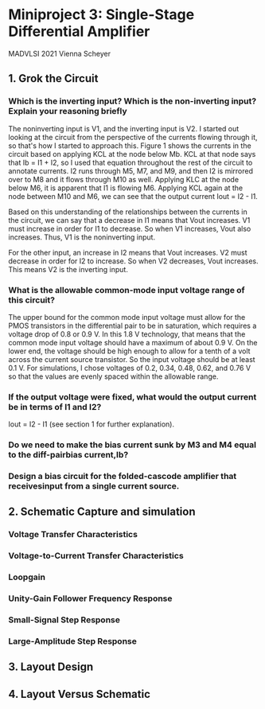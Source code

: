 # Miniproject 3: Single-Stage Differential Amplifier
MADVLSI 2021
Vienna Scheyer

## 1. Grok the Circuit
### Which is the inverting input? Which is the non-inverting input? Explain your reasoning briefly
The noninverting input is V1, and the inverting input is V2. I started out looking at the circuit from the perspective of the currents flowing through it, so that's how I started to approach this. Figure 1 shows the currents in the circuit based on applying KCL at the node below Mb. KCL at that node says that Ib = I1 + I2, so I used that equation throughout the rest of the circuit to annotate currents. I2 runs through M5, M7, and M9, and then I2 is mirrored over to M8 and it flows through M10 as well. Applying KLC at the node below M6, it is apparent that I1 is flowing M6. Applying KCL again at the node between M10 and M6, we can see that the output current Iout = I2 - I1. 

Based on this understanding of the relationships between the currents in the circuit, we can say that a decrease in I1 means that Vout increases. V1 must increase in order for I1 to decrease. So when V1 increases, Vout also increases. Thus, V1 is the noninverting input.

For the other input, an increase in I2 means that Vout increases. V2 must decrease in order for I2 to increase. So when V2 decreases, Vout increases. This means V2 is the inverting input.

### What is the allowable common-mode input voltage range of this circuit?
The upper bound for the common mode input voltage must allow for the PMOS transistors in the differential pair to be in saturation, which requires a voltage drop of 0.8 or 0.9 V. In this 1.8 V technology, that means that the common mode input voltage should have a maximum of about 0.9 V. On the lower end, the voltage should be high enough to allow for a tenth of a volt across the current source transistor. So the input voltage should be at least 0.1 V. For simulations, I chose voltages of 0.2, 0.34, 0.48, 0.62, and 0.76 V so that the values are evenly spaced within the allowable range.

### If the output voltage were fixed, what would the output current be in terms of I1 and I2?
Iout = I2 - I1 (see section 1 for further explanation).

### Do we need to make the bias current sunk by M3 and M4 equal to the diff-pairbias current,Ib?
### Design a bias circuit for the folded-cascode amplifier that receivesinput from a single current source.
## 2. Schematic Capture and simulation

### Voltage Transfer Characteristics

### Voltage-to-Current Transfer Characteristics

### Loopgain

### Unity-Gain Follower Frequency Response

### Small-Signal Step Response

### Large-Amplitude Step Response

## 3. Layout Design

## 4. Layout Versus Schematic
